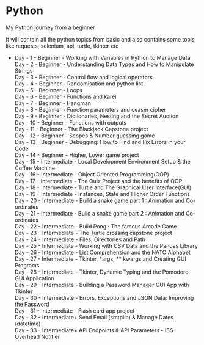 # Python
My Python journey from a beginner 

It will contain all the python topics from basic and also contains some tools like requests, selenium, api, turtle, tkinter etc

- Day - 1 - Beginner - Working with Variables in Python to Manage Data <br>
Day - 2 - Beginner - Understanding Data Types and How to Manipulate Strings <br>
Day - 3 - Beginner - Control flow and logical operators <br>
Day - 4 - Beginner - Randomisation and python list <br>
Day - 5 - Beginner - Loops <br>
Day - 6 - Beginner - Functions and karel <br>
Day - 7 - Beginner - Hangman <br>
Day - 8 - Beginner - Function parameters and ceaser cipher <br>
Day - 9 - Beginner - Dictionaries, Nesting and the Secret Auction <br>
Day - 10 - Beginner - Functions with outputs <br>
Day - 11 - Beginner - The Blackjack Capstone project <br>
Day - 12 - Beginner - Scopes & Number guessing game <br>
Day - 13 - Beginner - Debugging: How to Find and Fix Errors in your Code <br>
Day - 14 - Beginner - Higher, Lower game project <br>
Day - 15 - Intermediate - Local Development Environment Setup & the Coffee Machine <br>
Day - 16 - Intermediate - Object Oriented Programming(OOP) <br>
Day - 17 - Intermediate - The Quiz Project and the benefits of OOP <br>
Day - 18 - Intermediate - Turtle and The Graphical User Interface(GUI) <br>
Day - 19 - Intermediate - Instances, State and Higher Order Functions <br>
Day - 20 - Intermediate - Build a snake game part 1 : Animation and Co-ordinates <br>
Day - 21 - Intermediate - Build a snake game part 2 : Animation and Co-ordinates <br>
Day - 22 - Intermediate - Build Pong : The famous Arcade Game <br>
Day - 23 - Intermediate - The Turtle crossing capstone project <br>
Day - 24 - Intermediate - Files, Directories and Path <br>
Day - 25 - Intermediate - Working with CSV Data and the Pandas Library <br>
Day - 26 - Intermediate - List Comprehension and the NATO Alphabet <br>
Day - 27 - Intermediate - Tkinter, *args, ** kwargs and Creating GUI Programs <br>
Day - 28 - Intermediate - Tkinter, Dynamic Typing and the Pomodoro GUI Application <br>
Day - 29 - Intermediate - Building a Password Manager GUI App with Tkinter <br>
Day - 30 - Intermediate - Errors, Exceptions and JSON Data: Improving the Password <br>
Day - 31 - Intermediate - Flash card app project <br>
Day - 32 - Intermediate+ Send Email (smtplib) & Manage Dates (datetime) <br>
Day - 33 - Intermediate+ API Endpoints & API Parameters - ISS Overhead Notifier <br>
